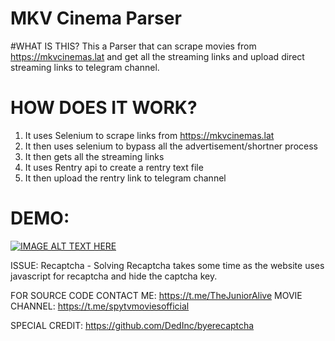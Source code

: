 # MKV Cinema Parser

#WHAT IS THIS?
This a Parser that can scrape movies from https://mkvcinemas.lat and get all the streaming links and upload direct streaming links to telegram channel.

# HOW DOES IT WORK?

1. It uses Selenium to scrape links from https://mkvcinemas.lat
2. It then uses selenium to bypass all the advertisement/shortner process
3. It then gets all the streaming links
4. It uses Rentry api to create a rentry text file
5. It then upload the rentry link to telegram channel

# DEMO:

[![IMAGE ALT TEXT HERE](https://img.youtube.com/vi/MfaWeE52syA/0.jpg)](https://www.youtube.com/watch?v=MfaWeE52syA)

ISSUE:
Recaptcha - Solving Recaptcha takes some time as the website uses javascript for recaptcha and hide the captcha key.

FOR SOURCE CODE CONTACT ME: https://t.me/TheJuniorAlive 
MOVIE CHANNEL: https://t.me/spytvmoviesofficial

SPECIAL CREDIT: https://github.com/DedInc/byerecaptcha

